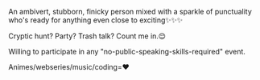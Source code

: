 An ambivert, stubborn, finicky person mixed with a sparkle of punctuality who's ready for anything even close to exciting✨✨✨

Cryptic hunt? Party? Trash talk? Count me in.😌 

Willing to participate in any "no-public-speaking-skills-required"  event. 

Animes/webseries/music/coding=❤️
<!---
UltigendLemate/UltigendLemate is a ✨ special ✨ repository because its `README.md` (this file) appears on your GitHub profile.
You can click the Preview link to take a look at your changes.
--->
